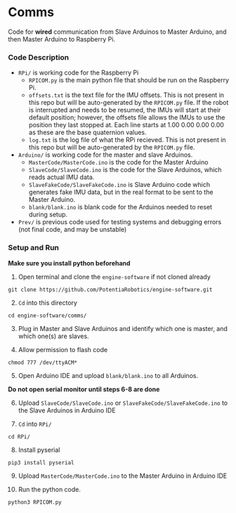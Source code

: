 # Comms

Code for **wired** communication from Slave Arduinos to Master Arduino, and then Master Arduino to Raspberry Pi.<br/>

### Code Description

- `RPi/` is working code for the Raspberry Pi
	- `RPICOM.py` is the main python file that should be run on the Raspberry Pi.
	- `offsets.txt` is the text file for the IMU offsets. This is not present in this repo but will be auto-generated by the `RPICOM.py` file. If the robot is interrupted and needs to be resumed, the IMUs will start at their default position; however, the offsets file allows the IMUs to use the position they last stopped at. Each line starts at 1.00 0.00 0.00 0.00 as these are the base quaternion values.
	- `log.txt` is the log file of what the RPi recieved. This is not present in this repo but will be auto-generated by the `RPICOM.py` file.
- `Arduino/` is working code for the master and slave Arduinos.
	- `MasterCode/MasterCode.ino` is the code for the Master Arduino
	- `SlaveCode/SlaveCode.ino` is the code for the Slave Arduinos, which reads actual IMU data.
	- `SlaveFakeCode/SlaveFakeCode.ino` is Slave Arduino code which generates fake IMU data, but in the real format to be sent to the Master Arduino.
	- `blank/blank.ino` is blank code for the Arduinos needed to reset during setup.
- `Prev/` is previous code used for testing systems and debugging errors (not final code, and may be unstable)<br/>


### Setup and Run

**Make sure you install python beforehand**

1. Open terminal and clone the `engine-software` if not cloned already

```
git clone https://github.com/PotentiaRobotics/engine-software.git

```

2. `Cd` into this directory

```
cd engine-software/comms/

```

3. Plug in Master and Slave Arduinos and identify which one is master, and which one(s) are slaves. 

4. Allow permission to flash code

```
chmod 777 /dev/ttyACM*
```

5. Open Arduino IDE and upload `blank/blank.ino` to all Arduinos.

**Do not open serial monitor until steps 6-8 are done**


6. Upload `SlaveCode/SlaveCode.ino` or `SlaveFakeCode/SlaveFakeCode.ino` to the Slave Arduinos in Arduino IDE

7. `Cd` into `RPi/`

```
cd RPi/
```

8. Install pyserial

```
pip3 install pyserial
```

9. Upload `MasterCode/MasterCode.ino` to the Master Arduino in Arduino IDE

10. Run the python code.

```
python3 RPICOM.py
```
